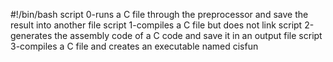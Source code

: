 #!/bin/bash
script 0-runs a C file through the preprocessor and save the result into another file
script 1-compiles a C file but does not link
script 2-generates the assembly code of a C code and save it in an output file
script 3-compiles a C file and creates an executable named cisfun

